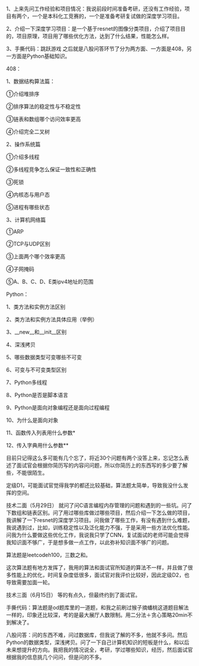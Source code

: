 





1、上来先问工作经验和项目情况：我说前段时间准备考研，还没有工作经验，项目有两个，一个是本科化工竞赛的，一个是准备考研复试做的深度学习项目。

2、介绍一下深度学习项目：是一个基于resnet的图像分类项目，介绍了项目目的，项目原理，项目用了哪些优化方法，达到了什么结果，性能怎么样。

3、手撕代码：跳跃游戏 之后就是八股问答环节了分为两方面、一方面是408，另一方面是Python基础知识。

408：

1、数据结构算法篇：

①介绍堆排序

②排序算法的稳定性与不稳定性

③链表和数组哪个访问效率更高

④介绍完全二叉树

2、操作系统篇

①介绍多线程

②多线程竞争怎么保证一致性和正确性

③死锁

④内核态与用户态

⑤进程有哪些状态

3、计算机网络篇

①ARP

②TCP与UDP区别

③上面两个哪个效率更高

④子网掩码

⑤A、B、C、D、E类ipv4地址的范围

 Python：

1、类方法和实例方法区别

2、类方法和实例方法具体应用（举例）

3、__new__和__init__区别

4、深浅拷贝

5、哪些数据类型可变哪些不可变

6、可变与不可变类型区别

7、Python多线程

8、Python是否是脚本语言

9、Python是面向对象编程还是面向过程编程

10、为什么是面向对象

11、函数传入列表用什么参数*

12、传入字典用什么参数** 

目前只记得这么多可能有几个忘了，将近30个问题有两个没答上来，忘记怎么表述了面试官会根据你简历写的内容问问题，所以你简历上的东西写的多少要了解些，不能很陌生。

定级D1，可能面试官觉得我学的都还比较基础，算法题太简单，导致我没什么发挥的空间。

技术二面（5月29日）
就问了问C语言编程内存管理的问题和遇到的一些坑。问了下数组和链表区别。问了用过哪些库做过哪些项目，然后介绍一下怎么做的项目，我讲解了一下resnet的深度学习项目。问我做了哪些工作，有没有遇到什么难题，我说遇到过，比如，训练稳定性以及泛化能力不强，于是采用一些方法优化性能。问我为什么要做这些优化工作，我说我只学了CNN，复试面试的老师可能会觉得我知识面不够广，于是想多做一点工作，以此弥补知识面不够广的问题。

算法题是leetcodeh100，三数之和。

这次算法题有地方发挥了，我用的算法和面试官所知道的算法不一样，并且做了很多性能上的优化，时间复杂度低很多，面试官对我评价比较好，因此定级D2，也导致需要加面一轮。

技术三面（6月15日）
等的有点久，但最终约到了面试官。

手撕代码：算法题是od题库里的一道题，和我之前刷过猴子摘蟠桃这道题目解法一样的，印象还比较深，考的是最大展厅人数限制。用二分法＋贪心策略20min不到解决了。

八股问答：问的东西不难，问过数据库，但我说了解的不多，他就不多问。然后Python的数据类型，深浅拷贝。问了一下自己计算机知识的短板是什么，和以后未来想提升的方向。我把我的情况说全，考研，学过哪些知识，经历，然后面试官根据我的信息挑几个问问，但是问的不多。
